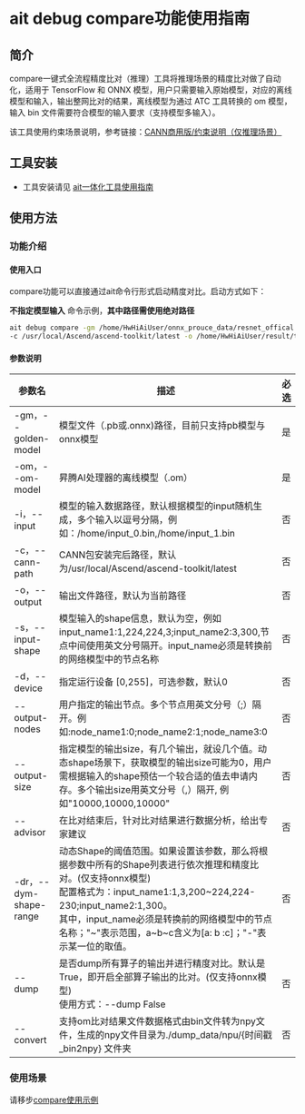 # ait debug compare功能使用指南

## 简介
compare一键式全流程精度比对（推理）工具将推理场景的精度比对做了自动化，适用于 TensorFlow 和 ONNX 模型，用户只需要输入原始模型，对应的离线模型和输入，输出整网比对的结果，离线模型为通过 ATC 工具转换的 om 模型，输入 bin 文件需要符合模型的输入要求（支持模型多输入）。

该工具使用约束场景说明，参考链接：[CANN商用版/约束说明（仅推理场景）](https://www.hiascend.com/document/detail/zh/canncommercial/60RC1/devtools/auxiliarydevtool/atlasaccuracy_16_0035.html)


## 工具安装
- 工具安装请见 [ait一体化工具使用指南](../../../README.md)

## 使用方法
### 功能介绍
#### 使用入口
compare功能可以直接通过ait命令行形式启动精度对比。启动方式如下：

**不指定模型输入** 命令示例，**其中路径需使用绝对路径**
  ```sh
  ait debug compare -gm /home/HwHiAiUser/onnx_prouce_data/resnet_offical.onnx -om /home/HwHiAiUser/onnx_prouce_data/model/resnet50.om \
  -c /usr/local/Ascend/ascend-toolkit/latest -o /home/HwHiAiUser/result/test
  ```

#### 参数说明

  | 参数名                   | 描述                                       | 必选   |
  |-----------------------| ---------------------------------------- | ---- |
  | -gm，--golden-model    | 模型文件（.pb或.onnx)路径，目前只支持pb模型与onnx模型       | 是    |
  | -om，--om-model        | 昇腾AI处理器的离线模型（.om）                        | 是    |
  | -i，--input            | 模型的输入数据路径，默认根据模型的input随机生成，多个输入以逗号分隔，例如：/home/input\_0.bin,/home/input\_1.bin | 否    |
  | -c，--cann-path        | CANN包安装完后路径，默认为/usr/local/Ascend/ascend-toolkit/latest | 否    |
  | -o，--output           | 输出文件路径，默认为当前路径                           | 否    |
  | -s，--input-shape      | 模型输入的shape信息，默认为空，例如input_name1:1,224,224,3;input_name2:3,300,节点中间使用英文分号隔开。input_name必须是转换前的网络模型中的节点名称 | 否    |
  | -d，--device           | 指定运行设备 [0,255]，可选参数，默认0                  | 否    |
  | --output-nodes        | 用户指定的输出节点。多个节点用英文分号（;）隔开。例如:node_name1:0;node_name2:1;node_name3:0 | 否    |
  | --output-size         | 指定模型的输出size，有几个输出，就设几个值。动态shape场景下，获取模型的输出size可能为0，用户需根据输入的shape预估一个较合适的值去申请内存。多个输出size用英文分号（,）隔开, 例如"10000,10000,10000" | 否    |
  | --advisor             | 在比对结束后，针对比对结果进行数据分析，给出专家建议 | 否    |
  | -dr，--dym-shape-range | 动态Shape的阈值范围。如果设置该参数，那么将根据参数中所有的Shape列表进行依次推理和精度比对。(仅支持onnx模型)<br/>配置格式为：input_name1:1,3,200\~224,224-230;input_name2:1,300。<br/>其中，input_name必须是转换前的网络模型中的节点名称；"\~"表示范围，a\~b\~c含义为[a: b :c]；"-"表示某一位的取值。 <br/> | 否  |
  | --dump                | 是否dump所有算子的输出并进行精度对比。默认是True，即开启全部算子输出的比对。(仅支持onnx模型)<br/>使用方式：--dump False            | 否  |
  | --convert             | 支持om比对结果文件数据格式由bin文件转为npy文件，生成的npy文件目录为./dump_data/npu/{时间戳_bin2npy} 文件夹 | 否    |


### 使用场景

请移步[compare使用示例](../../../examples/cli/debug/compare/)

